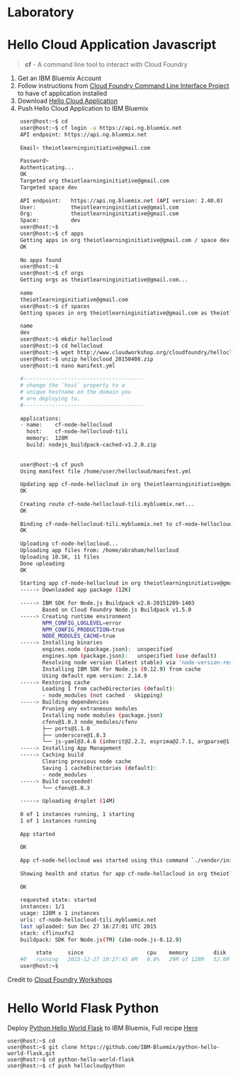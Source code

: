 # Laboratory

# Hello Cloud Application Javascript

> __cf__ - A command line tool to interact with Cloud Foundry

1. Get an IBM Bluemix Account
2. Follow instructions from [Cloud Foundry Command Line Interface Project](https://github.com/cloudfoundry/cli) to have cf application installed
3. Download [Hello Cloud Application](http://www.cloudworkshop.org/cloudfoundry/hellocloud_20150408.zip)
4. Push Hello Cloud Application to IBM Bluemix

```sh
    user@host:~$ cd
    user@host:~$ cf login -a https://api.ng.bluemix.net
    API endpoint: https://api.ng.bluemix.net
    
    Email> theiotlearninginitiative@gmail.com
    
    Password> 
    Authenticating...
    OK
    Targeted org theiotlearninginitiative@gmail.com
    Targeted space dev
    
    API endpoint:   https://api.ng.bluemix.net (API version: 2.40.0)   
    User:           theiotlearninginitiative@gmail.com   
    Org:            theiotlearninginitiative@gmail.com   
    Space:          dev   
    user@host:~$ 
    user@host:~$ cf apps
    Getting apps in org theiotlearninginitiative@gmail.com / space dev as theiotlearninginitiative@gmail.com...
    OK
    
    No apps found
    user@host:~$ 
    user@host:~$ cf orgs
    Getting orgs as theiotlearninginitiative@gmail.com...
    
    name
    theiotlearninginitiative@gmail.com
    user@host:~$ cf spaces
    Getting spaces in org theiotlearninginitiative@gmail.com as theiotlearninginitiative@gmail.com...
    
    name
    dev
    user@host:~$ mkdir hellocloud
    user@host:~$ cd hellocloud
    user@host:~$ wget http://www.cloudworkshop.org/cloudfoundry/hellocloud_20150408.zip
    user@host:~$ unzip hellocloud_20150408.zip
    user@host:~$ nano manifest.yml
    
    #--------------------------------------
    # change the `host` property to a
    # unique hostname on the domain you
    # are deploying to.
    #--------------------------------------
    
    applications:
    - name:    cf-node-hellocloud
      host:    cf-node-hellocloud-tili
      memory:  128M
      build: nodejs_buildpack-cached-v1.2.0.zip
    
    
    user@host:~$ cf push
    Using manifest file /home/user/hellocloud/manifest.yml
    
    Updating app cf-node-hellocloud in org theiotlearninginitiative@gmail.com / space dev as theiotlearninginitiative@gmail.com...
    OK
    
    Creating route cf-node-hellocloud-tili.mybluemix.net...
    OK    
    
    Binding cf-node-hellocloud-tili.mybluemix.net to cf-node-hellocloud...
    OK
    
    Uploading cf-node-hellocloud...
    Uploading app files from: /home/abraham/hellocloud
    Uploading 10.5K, 11 files
    Done uploading               
    OK
    
    Starting app cf-node-hellocloud in org theiotlearninginitiative@gmail.com / space dev as theiotlearninginitiative@gmail.com...
    -----> Downloaded app package (12K)
    
    -----> IBM SDK for Node.js Buildpack v2.8-20151209-1403
           Based on Cloud Foundry Node.js Buildpack v1.5.0
    -----> Creating runtime environment
           NPM_CONFIG_LOGLEVEL=error
           NPM_CONFIG_PRODUCTION=true
           NODE_MODULES_CACHE=true
    -----> Installing binaries
           engines.node (package.json):  unspecified
           engines.npm (package.json):   unspecified (use default)
           Resolving node version (latest stable) via 'node-version-resolver'
           Installing IBM SDK for Node.js (0.12.9) from cache
           Using default npm version: 2.14.9
    -----> Restoring cache
           Loading 1 from cacheDirectories (default):
           - node_modules (not cached - skipping)
    -----> Building dependencies
           Pruning any extraneous modules
           Installing node modules (package.json)
           cfenv@1.0.3 node_modules/cfenv
           ├── ports@1.1.0
           ├── underscore@1.8.3
           └── js-yaml@3.4.6 (inherit@2.2.2, esprima@2.7.1, argparse@1.0.3)
    -----> Installing App Management
    -----> Caching build
           Clearing previous node cache
           Saving 1 cacheDirectories (default):
           - node_modules
    -----> Build succeeded!
           └── cfenv@1.0.3
    
    -----> Uploading droplet (14M)
    
    0 of 1 instances running, 1 starting
    1 of 1 instances running
    
    App started
    
    OK
    
    App cf-node-hellocloud was started using this command `./vendor/initial_startup.rb`
    
    Showing health and status for app cf-node-hellocloud in org theiotlearninginitiative@gmail.com / space dev as theiotlearninginitiative@gmail.com...
    
    OK
    
    requested state: started
    instances: 1/1
    usage: 128M x 1 instances
    urls: cf-node-hellocloud-tili.mybluemix.net
    last uploaded: Sun Dec 27 16:27:01 UTC 2015
    stack: cflinuxfs2
    buildpack: SDK for Node.js(TM) (ibm-node.js-0.12.9)
    
         state     since                    cpu    memory        disk          details   
    #0   running   2015-12-27 10:27:45 AM   0.0%   29M of 128M   52.6M of 1G  
    user@host:~$ 
```

Credit to [Cloud Foundry Workshops](http://www.cloudworkshop.org/cloudfoundry/)

# Hello World Flask Python


Deploy [Python Hello World Flask](https://github.com/IBM-Bluemix/python-hello-world-flask) to IBM Bluemix, Full recipe [Here](https://developer.ibm.com/bluemix/2015/03/30/simple-hello-world-python-app-using-flask/)

    user@host:~$ cd
    user@host:~$ git clone https://github.com/IBM-Bluemix/python-hello-world-flask.git
    user@host:~$ cd python-hello-world-flask
    user@host:~$ cf push hellocloudpython